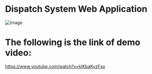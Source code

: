 # Dispatch System Web Application
![image](https://user-images.githubusercontent.com/55855945/111006642-291d9800-835b-11eb-8262-0f7475fef868.png)
# The following is the link of demo video:
https://www.youtube.com/watch?v=kIKbaKyzFso
